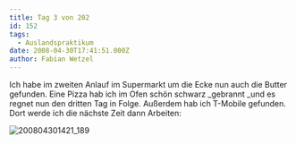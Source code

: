 ```yaml
---
title: Tag 3 von 202
id: 152
tags:
  - Auslandspraktikum
date: 2008-04-30T17:41:51.000Z
author: Fabian Wetzel
---
```


Ich habe im zweiten Anlauf im Supermarkt um die Ecke nun auch die Butter gefunden. Eine Pizza hab ich im Ofen schön schwarz _gebrannt _und es regnet nun den dritten Tag in Folge. Außerdem hab ich T-Mobile gefunden. Dort werde ich die nächste Zeit dann Arbeiten:

![200804301421_189](https://az275061.vo.msecnd.net/blogmedia/2008/04/200804301421-189.jpg)

